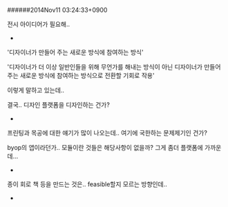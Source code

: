 
######2014Nov11 03:24:33+0900

전시 아이디어가 필요해..

-

'디자이너가 만들어 주는 새로운 방식에 참여하는 방식'

'디자이너가 더 이상 일반인들을 위해 무언가를 해내는 방식이 아닌 디자이너가 만들어 주는 새로운 방식에 참여하는 방식으로 전환할 기회로 작용'

이렇게 말하고 있는데..

결국.. 디자인 플랫폼을 디자인하는 건가?

-

프린팅과 목공에 대한 얘기가 많이 나오는데.. 여기에 국한하는 문제제기인 건가?

byop의 앱이라던가.. 모듈이란 것들은 해당사항이 없을까? 그게 좀더 플랫폼에 가까운데...

-

종이 회로 책 등을 만드는 것은.. feasible할지 모르는 방향인데..

-

